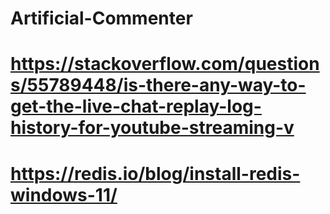 # Artificial-Commenter

# https://stackoverflow.com/questions/55789448/is-there-any-way-to-get-the-live-chat-replay-log-history-for-youtube-streaming-v

# https://redis.io/blog/install-redis-windows-11/